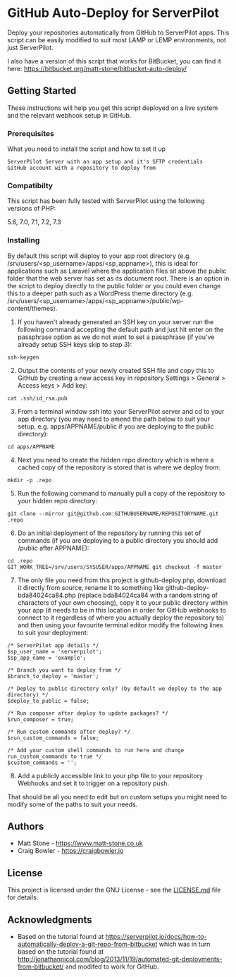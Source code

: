 # GitHub Auto-Deploy for ServerPilot

Deploy your repositories automatically from GitHub to ServerPilot apps. This script can be easily modified to suit most LAMP or LEMP environments, not just ServerPilot.

I also have a version of this script that works for BitBucket, you can find it here: https://bitbucket.org/matt-stone/bitbucket-auto-deploy/

## Getting Started

These instructions will help you get this script deployed on a live system and the relevant webhook setup in GitHub.

### Prerequisites

What you need to install the script and how to set it up

```
ServerPilot Server with an app setup and it's SFTP credentials
GitHub account with a repository to deploy from
```

### Compatibilty

This script has been fully tested with ServerPilot using the following versions of PHP:

5.6, 7.0, 7.1, 7.2, 7.3

### Installing

By default this script will deploy to your app root directory (e.g. /srv/users/<sp_username>/apps/<sp_appname>), this is ideal for applications such as Laravel where the application files sit above the public folder that the web server has set as its document root. There is an option in the script to deploy directly to the public folder or you could even change this to a deeper path such as a WordPress theme directory (e.g. /srv/users/<sp_username>/apps/<sp_appname>/public/wp-content/themes).

1. If you haven't already generated an SSH key on your server run the following command accepting the default path and just hit enter on the passphrase option as we do not want to set a passphrase (if you've already setup SSH keys skip to step 3):
```
ssh-keygen
```

2. Output the contents of your newly created SSH file and copy this to GitHub by creating a new access key in repository Settings > General > Access keys > Add key:
```
cat .ssh/id_rsa.pub
```

3. From a terminal window ssh into your ServerPilot server and cd to your app directory (you may need to amend the path below to suit your setup, e.g. apps/APPNAME/public if you are deploying to the public directory):
```
cd apps/APPNAME
```

4. Next you need to create the hidden repo directory which is where a cached copy of the repository is stored that is where we deploy from:
```
mkdir -p .repo
```

5. Run the following command to manually pull a copy of the repository to your hidden repo directory:
```
git clone --mirror git@github.com:GITHUBUSERNAME/REPOSITORYNAME.git .repo
```

6. Do an initial deployment of the repository by running this set of commands (if you are deploying to a public directory you should add /public after APPNAME):
```
cd .repo
GIT_WORK_TREE=/srv/users/SYSUSER/apps/APPNAME git checkout -f master
```

7. The only file you need from this project is github-deploy.php, download it directly from source, rename it to something like github-deploy-bda84024ca84.php (replace bda84024ca84 with a random string of characters of your own choosing), copy it to your public directory within your app (it needs to be in this location in order for GitHub webhooks to connect to it regardless of where you actually deploy the repository to) and then using your favourite terminal editor modify the following lines to suit your deployment:

```
/* ServerPilot app details */
$sp_user_name = 'serverpilot';
$sp_app_name = 'example';

/* Branch you want to deploy from */
$branch_to_deploy = 'master';

/* Deploy to public directory only? (by default we deploy to the app directory) */
$deploy_to_public = false;

/* Run composer after deploy to update packages? */
$run_composer = true;

/* Run custom commands after deploy? */
$run_custom_commands = false;

/* Add your custom shell commands to run here and change run_custom_commands to true */
$custom_commands = '';
```

8. Add a publicly accessible link to your php file to your repository Webhooks and set it to trigger on a repository push.

That should be all you need to edit but on custom setups you might need to modify some of the paths to suit your needs.

## Authors

* Matt Stone - https://www.matt-stone.co.uk
* Craig Bowler - https://craigbowler.io

## License

This project is licensed under the GNU License - see the [LICENSE.md](LICENSE.md) file for details.

## Acknowledgments

* Based on the tutorial found at https://serverpilot.io/docs/how-to-automatically-deploy-a-git-repo-from-bitbucket which was in turn based on the tutorial found at http://jonathannicol.com/blog/2013/11/19/automated-git-deployments-from-bitbucket/ and modifed to work for GitHub.
